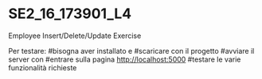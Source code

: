 # SE2_16_173901_L4
Employee Insert/Delete/Update Exercise

Per testare:
    #bisogna aver installato <node JS> e <javascript>
    #scaricare con <git clone url> il progetto 
    #avviare il server con <node index.js>
    #entrare sulla pagina <http://localhost:5000>
    #testare le varie funzionalità richieste
